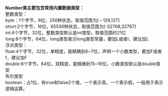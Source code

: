 **Number类主要包含常用内置数据类型：**  
整数类型：  
byte：1个字节，8位，256种状态，取值范围为[－128,127]  
short:2个字节，16位，65536种状态，取值范围为[-32768,32767]  
int:4个字节，32位，整数类型默认是int类型，取值范围约21亿  
long:8个字节，64位，long类型表示long类型常量，要加L或者l，建议加L  
浮点类型：  
float:4个字节，32位，单精度，能精确到6~7位，声明一个小数类型，要加F或者f，建议加F  
double:8个字节，64位，双精度，能精确到15~16位，小数类型默认是double类型  
布尔类型  
boolean：占1位，有true和false2个值，一个表示真，一个表示假，一般用于表示逻辑运算。